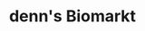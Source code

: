 ---
title: "denn's Biomarkt"
url: /konstanz/denns-biomarkt-fuerstenbergstrasse/
shop: Supermarkt
---